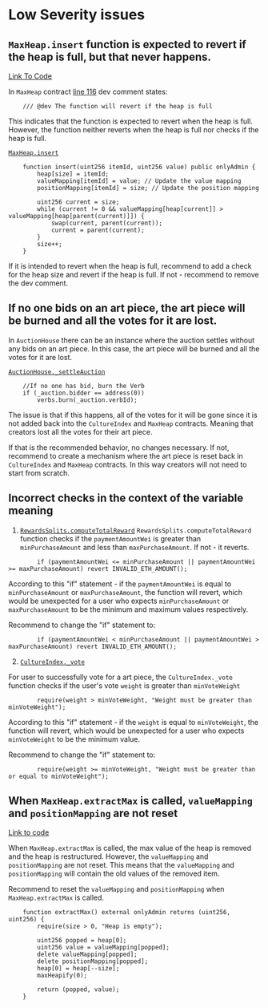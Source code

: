 # Low Severity issues

## `MaxHeap.insert` function is expected to revert if the heap is full, but that never happens.

[Link To Code](https://github.com/code-423n4/2023-12-revolutionprotocol/blob/main/packages/revolution/src/MaxHeap.sol#L115-L130)

In `MaxHeap` contract [line 116](https://github.com/code-423n4/2023-12-revolutionprotocol/blob/main/packages/revolution/src/MaxHeap.sol#L116) dev comment states:
```solidity
    /// @dev The function will revert if the heap is full
```

This indicates that the function is expected to revert when the heap is full. 
However, the function neither reverts when the heap is full nor checks if the heap is full.

[`MaxHeap.insert`](https://github.com/code-423n4/2023-12-revolutionprotocol/blob/main/packages/revolution/src/MaxHeap.sol#L119-L130)
```solidity
    function insert(uint256 itemId, uint256 value) public onlyAdmin {
        heap[size] = itemId;
        valueMapping[itemId] = value; // Update the value mapping
        positionMapping[itemId] = size; // Update the position mapping

        uint256 current = size;
        while (current != 0 && valueMapping[heap[current]] > valueMapping[heap[parent(current)]]) {
            swap(current, parent(current));
            current = parent(current);
        }
        size++;
    }
```

If it is intended to revert when the heap is full, recommend to add a check for the heap size and revert if the heap is full. If not - recommend to remove the dev comment.

## If no one bids on an art piece, the art piece will be burned and all the votes for it are lost.

In `AuctionHouse` there can be an instance where the auction settles without any bids on an art piece. In this case, the art piece will be burned and all the votes for it are lost.

[`AuctionHouse._settleAuction`](https://github.com/code-423n4/2023-12-revolutionprotocol/blob/main/packages/revolution/src/AuctionHouse.sol#L356-L359)

```solidity
    //If no one has bid, burn the Verb
    if (_auction.bidder == address(0))
        verbs.burn(_auction.verbId);
```

The issue is that if this happens, all of the votes for it will be gone since it is not added back into the `CultureIndex` and `MaxHeap` contracts. Meaning that creators lost all the votes for their art piece.

If that is the recommended behavior, no changes necessary.
If not, recommend to create a mechanism where the art piece is reset back in `CultureIndex` and `MaxHeap` contracts. In this way creators will not need to start from scratch.

## Incorrect checks in the context of the variable meaning

1. [`RewardsSplits.computeTotalReward`](https://github.com/code-423n4/2023-12-revolutionprotocol/blob/main/packages/protocol-rewards/src/abstract/RewardSplits.sol#L40-L52)
`RewardsSplits.computeTotalReward` function checks if the `paymentAmountWei` is greater than `minPurchaseAmount` and less than `maxPurchaseAmount`. If not - it reverts.

```solidity
        if (paymentAmountWei <= minPurchaseAmount || paymentAmountWei >= maxPurchaseAmount) revert INVALID_ETH_AMOUNT();
```

According to this "if" statement - if the `paymentAmountWei` is equal to `minPurchaseAmount` or `maxPurchaseAmount`, the function will revert, which would be unexpected for a user who expects `minPurchaseAmount` or `maxPurchaseAmount` to be the minimum and maximum values respectively. 

Recommend to change the "if" statement to:
```solidity
        if (paymentAmountWei < minPurchaseAmount || paymentAmountWei > maxPurchaseAmount) revert INVALID_ETH_AMOUNT();
```

2. [`CultureIndex._vote`](https://github.com/code-423n4/2023-12-revolutionprotocol/blob/main/packages/revolution/src/CultureIndex.sol#L307-L324)

For user to successfully vote for a art piece, the `CultureIndex._vote` function checks if the user's vote `weight` is greater than `minVoteWeight`
```solidity
        require(weight > minVoteWeight, "Weight must be greater than minVoteWeight");
```

According to this "if" statement - if the `weight` is equal to `minVoteWeight`, the function will revert, which would be unexpected for a user who expects `minVoteWeight` to be the minimum value.

Recommend to change the "if" statement to:
```solidity
        require(weight >= minVoteWeight, "Weight must be greater than or equal to minVoteWeight");
```

## When `MaxHeap.extractMax` is called, `valueMapping` and `positionMapping` are not reset

[Link to code](https://github.com/code-423n4/2023-12-revolutionprotocol/blob/main/packages/revolution/src/MaxHeap.sol#L156-L164)

When `MaxHeap.extractMax` is called, the max value of the heap is removed and the heap is restructured. However, the `valueMapping` and `positionMapping` are not reset. This means that the `valueMapping` and `positionMapping` will contain the old values of the removed item.

Recommend to reset the `valueMapping` and `positionMapping` when `MaxHeap.extractMax` is called.
```solidity
    function extractMax() external onlyAdmin returns (uint256, uint256) {
        require(size > 0, "Heap is empty");

        uint256 popped = heap[0];
        uint256 value = valueMapping[popped];
        delete valueMapping[popped];
        delete positionMapping[popped];
        heap[0] = heap[--size];
        maxHeapify(0);

        return (popped, value);
    }
```

